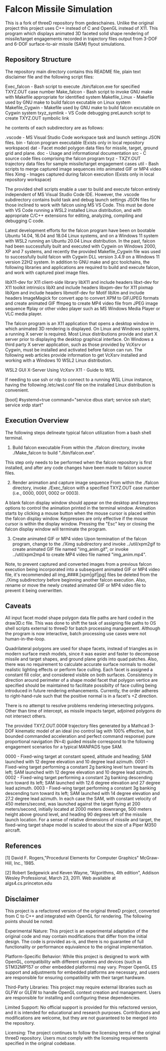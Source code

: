 
# Falcon Missile Simulation

This is a fork of threeD repository from gedeschaines. Unlike the original project this project uses C++ instead of C and OpenGL instead of X11. This program which displays animated 3D faceted solid shape rendering of missile/target engagements recorded in trajectory files output from 3-DOF and 6-DOF surface-to-air missile (SAM) flyout simulations. 


## Repository Structure

The repository main directory contains this README file, plain text disclaimer file and the following script files:

Exec_falcon - Bash script to execute ./bin/falcon.exe for specified TXYZ.OUT case number
Make_falcon - Bash script to invoke GNU make with Makefile appropriate for identified system
Makefile_Linux - Makefile used by GNU make to build falcon excutable on Linux system
Makefile_Cygwin - Makefile used by GNU make to build falcon excutable on Cygwin system
txyz_symlink - VS Code debugging preLaunch script to create TXYZ.OUT symbolic link

he contents of each subdirectory are as follows:

.vscode - MS Visual Studio Code workspace task and launch settings JSON files.
bin - falcon program executable (Exists only in local repository workspace)
dat - Facet model polygon data files for missile, target, ground grid and plane.
doc - Usage and informational documentation
src - C source code files comprising the falcon program
txyz - TXZY.OUT trajectory data files for sample missile/target engagement cases
util - Bash scripts to merge captured image sequences into animated GIF or MP4 video files
Ximg - Images captured during falcon execution (Exists only in local repository workspace)

The provided shell scripts enable a user to build and execute falcon entirely independent of MS Visual Studio Code IDE. However, the .vscode subdirectory contains build task and debug launch settings JSON files for those inclined to work with falcon using MS VS Code. This must be done with VS Code running a WSL2 installed Linux distribution, and with appropriate C/C++ extensions for editing, analyzing, compiling and debugging C code.

Latest development efforts for the falcon program have been on bootable Ubuntu 14.04, 16.04 and 18.04 Linux systems, and on a Windows 11 system with WSL2 running an Ubuntu 20.04 Linux distribution. In the past, falcon had been successfully built and executed with Cygwin on Windows 2000, XP and 7 systems, and recently the provided Makefile_Cygwin file was used to successfully build falcon with Cygwin DLL version 3.4.9 on a Windows 11 version 22H2 system. In addition to GNU make and gcc toolchains, the following libraries and applications are required to build and execute falcon, and work with captured pixel image files.

libX11-dev for X11 client-side library libX11 and include headers
libxt-dev for X11 toolkit intrinsics libXt and include headers
libxpm-dev for X11 pixmap libXpm and include headers
libmotif-dev for Motif libXm and include headers
ImageMagick for convert app to convert XPM to GIF/JPEG formats and create animated GIF
ffmpeg to create MP4 video file from JPEG image sequence
ffplay or other video player such as MS Windows Media Player or VLC media player.

The falcon program is an X11 application that opens a desktop window in which animated 3D rendering is displayed. On Linux and Windows systems, a running X server is required. Most Linux distributions provide and start X server prior to displaying the desktop graphical interface. On Windows a third party X server application, such as those provided by VcXsrv or Cygwin, must be installed and activated before falcon can run. The following web articles provide information to get VcXsrv installed and working with a Windows 10 WSL2 Linux distribution.

WSL2 GUI X-Server Using VcXsrv
X11 - Guide to WSL

If needing to use ssh or rdp to connect to a running WSL Linux instance, having the following /etc/wsl.conf file on the installed Linux distribution is convenient.

[boot]
#systemd=true
command="service dbus start; service ssh start; service xrdp start"


## Execution Overview

The following steps delineate typical falcon utilization from a bash shell terminal.

1. Build falcon executable
From within the ./falcon directory, invoke ./Make_falcon to build "./bin/falcon.exe".

  This step only needs to be performed when the falcon repository is first installed, and after any code changes have been made to falcon source files.

2. Render animation and capture image sequence
  From within the ./falcon directory, invoke ./Exec_falcon with a specified TXYZ.OUT case number (i.e., 0000, 0001, 0002 or 0003).

  A blank falcon display window should appear on the desktop and keypress options to control the animation printed in the terminal window. Animation starts by clicking a mouse button when the mouse cursor is placed within the falcon display window. Keypresses are only   effective if the mouse cursor is within the display window. Pressing the "Esc" key or closing the falcon display window will terminate the program.

3. Create animated GIF or MP4 video
  Upon termination of the falcon program, change to the ./Ximg subdirectory and invoke ../util/xpm2gif to create animated GIF file named "img_anim.gif", or invoke ../util/xpm2mp4 to create MP4 video file named "img_anim.mp4".

  Note, to prevent captured and converted images from a previous falcon execution being incorporated into a subsequent animated GIF or MP4 video file, it's recommended all img_####.[xpm|gif|jpg] files be deleted from the ./Ximg subdirectory before beginning another       falcon execution. Also, rename or move the newly created animated GIF or MP4 video file to prevent it being overwritten.




## Caveats

All input facet model shape polygon data file paths are hard coded in the draw3D.c file. This was done to shift the task of assigning file paths to OS shell scripts external to threeD for batch processing management. Although the program is now interactive, batch processing use cases were not human-in-the-loop.

Quadrilateral polygons are used for shape facets, instead of triangles as in modern surface mesh models, since it was easier and faster to decompose missile and target shapes, and ground plane grids into quad patches. Also, there was no requirement to calculate accurate surface normals to model realistic lighting effects or perform face culling. Each facet is assigned a constant fill color, and considered visible on both surfaces. Consistency in direction around perimeter of a shape model facet that polygon vertice are specified should be maintained to facilitate possibilty of face culling being introduced in future rendering enhancements. Currently, the order adheres to right-hand-rule such that the positive normal is in a facet's +Z direction.

There is no attempt to resolve problems rendering intersecting polygons. Other than time of intercept, as missile impacts target, adjoined polygons do not intersect others.

The provided TXYZ.OUT.000# trajectory files generated by a Mathcad 3-DOF kinematic model of an ideal (no control lag with 100% effective, but bounded commanded acceleration and perfect command response) pure proportional navigation (N=4) guided missile correspond to the following engagement scenarios for a typical MANPADS type SAM.

0000 - Fixed-wing target at constant speed, altitude and heading; SAM launched with 12 degree elevation and 10 degree lead azimuth.
0001 - Fixed-wing target performing a constant 2g banking level turn toward its left; SAM launched with 12 degree elevation and 10 degree lead azimuth.
0002 - Fixed-wing target performing a constant 2g banking descending turn toward its left; SAM launched with 12.6 degree elevation and 27 degree lead azimuth.
0003 - Fixed-wing target performing a constant 3g banking descending turn toward its left; SAM launched with 14 degree elevation and 27.2 degree lead azimuth.
In each case the SAM, with constant velocity of 450 meters/second, was launched against the target flying at 200 meters/second, initially located at 2000 meters downrange, 500 meters height above ground level, and heading 90 degrees left of the missile launch location. For a sense of relative dimensions of missile and target, the fixed-wing target shape model is scaled to about the size of a Piper M350 aircraft.


## References

[1] David F. Rogers,"Procedural Elements for Computer Graphics" McGraw-Hill, Inc., 1985.

[2] Robert Sedgewick and Keven Wayne, "Algorithms, 4th edition", Addison Wesley Professional, March 23, 2011. Web available at algs4.cs.princeton.edu
## Disclaimer

This project is a refactored version of the original threeD project, converted from C to C++ and integrated with OpenGL for rendering. The following points should be noted:

Experimental Nature: This project is an experimental adaptation of the original code and may contain modifications that differ from the initial design. The code is provided as-is, and there is no guarantee of full functionality or performance equivalence to the original implementation.

Platform-Specific Behavior: While this project is designed to work with OpenGL, compatibility with different systems and devices (such as STM32MP157 or other embedded platforms) may vary. Proper OpenGL ES support and adjustments for embedded platforms are necessary, and users are responsible for ensuring compatibility with their target hardware.

Third-Party Libraries: This project may require external libraries such as GLFW or GLEW to handle OpenGL context creation and management. Users are responsible for installing and configuring these dependencies.

Limited Support: No official support is provided for this refactored version, and it is intended for educational and research purposes. Contributions and modifications are welcome, but they are not guaranteed to be merged into the repository.

Licensing: The project continues to follow the licensing terms of the original threeD repository. Users must comply with the licensing requirements specified in the original codebase.

